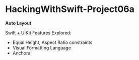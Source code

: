 # HackingWithSwift-Project06a
<b>Auto Layout</b>

<p>Swift + UIKit Features Explored:<p>
<ul>
  <li>Equal Height, Aspect Ratio constraints</li>
  <li>Visual Formatting Language</li>
  <li>Anchors</li>
</ul>
